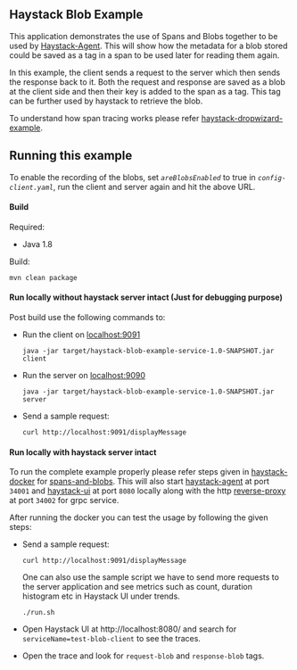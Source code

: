 ## Haystack Blob Example

This application demonstrates the use of Spans and Blobs together to be used by [Haystack-Agent](https://github.com/ExpediaDotCom/haystack-agent). This will show how the metadata for a blob stored could be saved as a tag in a span to be used later for reading them again.

In this example, the client sends a request to the server which then sends the response back to it. Both the request and response are saved as a blob at the client side and then their key is added to the span as a tag. This tag can be further used by haystack to retrieve the blob.


To understand how span tracing works please refer [haystack-dropwizard-example](https://github.com/ExpediaDotCom/haystack-dropwizard-example).
 
 ## Running this example
 
 To enable the recording of the blobs, set _`areBlobsEnabled`_ to true in _`config-client.yaml`_, run the client and server again and hit the above URL.
 
 #### Build
 
 Required:
 *  Java 1.8
 
  Build:

```mvn clean package```
 
 #### Run locally without haystack server intact (Just for debugging purpose)

Post build use the following commands to:

 * Run the client on [localhost:9091](http://localhost:9091)

    ```java -jar target/haystack-blob-example-service-1.0-SNAPSHOT.jar client```

 * Run the server on [localhost:9090](http://localhost:9090)

    ```java -jar target/haystack-blob-example-service-1.0-SNAPSHOT.jar server```
 
 * Send a sample request:
 
    ```curl http://localhost:9091/displayMessage```
    
    
#### Run locally with haystack server intact 

To run the complete example properly please refer steps given in [haystack-docker](https://github.com/ExpediaDotCom/haystack-docker) for [spans-and-blobs](https://github.com/ExpediaDotCom/haystack-docker/tree/master/example). This will also start [haystack-agent](https://github.com/ExpediaDotCom/haystack-agent) at port `34001` and [haystack-ui](https://github.com/ExpediaDotCom/haystack-ui) at port `8080` locally along with the http [reverse-proxy](https://github.com/ExpediaDotCom/blobs/tree/master/haystack-blobs) at port `34002` for grpc service.

After running the docker you can test the usage by following the given steps:

 * Send a sample request:
 
    ```curl http://localhost:9091/displayMessage```
    
    One can also use the sample script we have to send more requests to the server application and see metrics such as count, duration histogram etc in Haystack UI under trends.
    ```
    ./run.sh
    ```
    
 * Open Haystack UI at http://localhost:8080/ and search for `serviceName=test-blob-client` to see the traces.

* Open the trace and look for `request-blob` and `response-blob` tags.